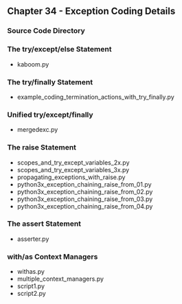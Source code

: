 ## Chapter 34 - Exception Coding Details

### Source Code Directory

### The try/except/else Statement
* kaboom.py

### The try/finally Statement
* example\_coding\_termination\_actions\_with\_try\_finally.py

### Unified try/except/finally
* mergedexc.py

### The raise Statement
* scopes\_and\_try\_except\_variables\_2x.py
* scopes\_and\_try\_except\_variables\_3x.py
* propagating\_exceptions\_with\_raise.py
* python3x\_exception\_chaining\_raise\_from\_01.py
* python3x\_exception\_chaining\_raise\_from\_02.py
* python3x\_exception\_chaining\_raise\_from\_03.py
* python3x\_exception\_chaining\_raise\_from\_04.py

### The assert Statement
* asserter.py

### with/as Context Managers
* withas.py
* multiple\_context\_managers.py
* script1.py
* script2.py
